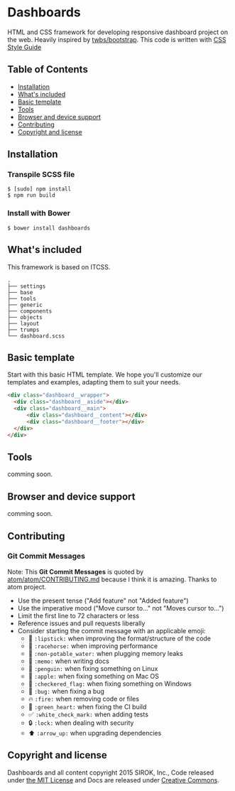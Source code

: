 Dashboards
==========

HTML and CSS framework for developing responsive dashboard project on the web. Heavily inspired by [twbs/bootstrap](https://github.com/twbs/bootstrap). This code is written with [CSS Style Guide](http://cssguidelin.es/)

## Table of Contents

- [Installation](#installation)
- [What's included](what's-included)
- [Basic template](#basic-template)
- [Tools](#tools)
- [Browser and device support](browser-and-device-support)
- [Contributing](#contributing)
- [Copyright and license](#copyright-and-license)

## Installation

### Transpile SCSS file

    $ [sudo] npm install
    $ npm run build

### Install with Bower

    $ bower install dashboards

## What's included

This framework is based on ITCSS.

    .
    ├── settings
    ├── base
    ├── tools
    ├── generic
    ├── components
    ├── objects
    ├── layout
    ├── trumps
    └── dashboard.scss


## Basic template

Start with this basic HTML template. We hope you'll customize our templates and examples, adapting them to suit your needs.

```html
<div class="dashboard__wrapper">
  <div class="dashboard__aside"></div>
  <div class="dashboard__main">
      <div class="dashboard__content"></div>
      <div class="dashboard__footer"></div>
  </div>
</div>
```

## Tools

comming soon.

## Browser and device support

comming soon.

## Contributing

### Git Commit Messages

Note: This **Git Commit Messages** is quoted by [atom/atom/CONTRIBUTING.md](https://github.com/atom/atom/blob/master/CONTRIBUTING.md) because I think it is amazing. Thanks to atom project.

* Use the present tense ("Add feature" not "Added feature")
* Use the imperative mood ("Move cursor to..." not "Moves cursor to...")
* Limit the first line to 72 characters or less
* Reference issues and pull requests liberally
* Consider starting the commit message with an applicable emoji:
    * :lipstick: `:lipstick:` when improving the format/structure of the code
    * :racehorse: `:racehorse:` when improving performance
    * :non-potable_water: `:non-potable_water:` when plugging memory leaks
    * :memo: `:memo:` when writing docs
    * :penguin: `:penguin:` when fixing something on Linux
    * :apple: `:apple:` when fixing something on Mac OS
    * :checkered_flag: `:checkered_flag:` when fixing something on Windows
    * :bug: `:bug:` when fixing a bug
    * :fire: `:fire:` when removing code or files
    * :green_heart: `:green_heart:` when fixing the CI build
    * :white_check_mark: `:white_check_mark:` when adding tests
    * :lock: `:lock:` when dealing with security
    * :arrow_up: `:arrow_up:` when upgrading dependencies

## Copyright and license

Dashboards and all content copyright 2015 SIROK, Inc., Code released under [the MIT License](LICENSE) and Docs are released under [Creative Commons](http://creativecommons.org/licenses/by-nc/4.0/).
